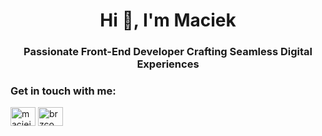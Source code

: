 <h1 align="center">Hi 👋, I'm Maciek</h1>
<h3 align="center">Passionate Front-End Developer Crafting Seamless Digital Experiences</h3>



<h3 align="left">Get in touch with me:</h3>
<p align="left">
<a href="https://linkedin.com/in/maciej-sobiś-b58243277" target="blank"><img align="center" src="https://raw.githubusercontent.com/rahuldkjain/github-profile-readme-generator/master/src/images/icons/Social/linked-in-alt.svg" alt="maciej-sobiś-b58243277" height="30" width="40" /></a>
<a href="https://instagram.com/brzco_" target="blank"><img align="center" src="https://raw.githubusercontent.com/rahuldkjain/github-profile-readme-generator/master/src/images/icons/Social/instagram.svg" alt="brzco_" height="30" width="40" /></a>
</p>

